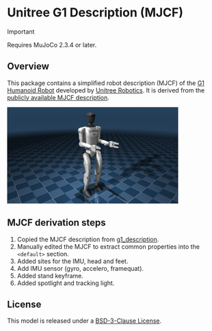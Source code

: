 # Unitree G1 Description (MJCF)

> [!IMPORTANT]
> Requires MuJoCo 2.3.4 or later.

## Overview

This package contains a simplified robot description (MJCF) of the [G1 Humanoid
Robot](https://www.unitree.com/g1/) developed by [Unitree
Robotics](https://www.unitree.com/). It is derived from the [publicly available
MJCF
description](https://github.com/unitreerobotics/unitree_ros/tree/master/robots/g1_description).

<p float="left">
  <img src="g1.png" width="400">
</p>

## MJCF derivation steps

1. Copied the MJCF description from [g1_description](https://github.com/unitreerobotics/unitree_ros/tree/master/robots/g1_description).
2. Manually edited the MJCF to extract common properties into the `<default>` section.
3. Added sites for the IMU, head and feet.
4. Add IMU sensor (gyro, accelero, framequat).
5. Added stand keyframe.
6. Added spotlight and tracking light.

## License

This model is released under a [BSD-3-Clause License](LICENSE).

